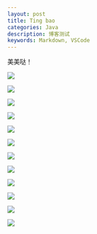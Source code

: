 ```yaml
---
layout: post
title: Ting bao
categories: Java
description: 博客测试
keywords: Markdown, VSCode
---
```


美美哒！

![](/images/posts/beijing/1.jpg)

![](/images/posts/beijing/2.jpg)

![](/images/posts/beijing/3.jpg)

![](/images/posts/beijing/4.jpg)

![](/images/posts/beijing/5.jpg)

![](/images/posts/beijing/6.jpg)

![](/images/posts/beijing/7.jpg)

![](/images/posts/beijing/8.jpg)

![](/images/posts/beijing/9.jpg)

![](/images/posts/beijing/10.jpg)

![](/images/posts/beijing/11.jpg)

![](/images/posts/beijing/12.jpg)
